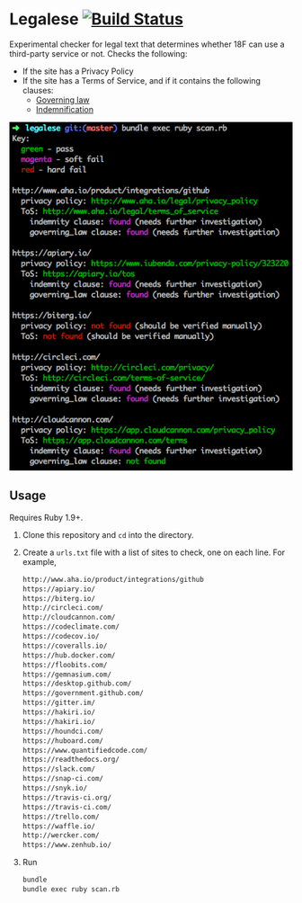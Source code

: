 # Legalese [![Build Status](https://travis-ci.org/18F/legalese.svg?branch=master)](https://travis-ci.org/18F/legalese)

Experimental checker for legal text that determines whether 18F can use a third-party service or not. Checks the following:

* If the site has a Privacy Policy
* If the site has a Terms of Service, and if it contains the following clauses:
    * [Governing law](http://www.contractstandards.com/clauses/governing-law)
    * [Indemnification](http://www.startuplawtalk.com/what-is-indemnification/)

![screenshot](screenshot.png)

## Usage

Requires Ruby 1.9+.

1. Clone this repository and `cd` into the directory.
1. Create a `urls.txt` file with a list of sites to check, one on each line. For example, 

    ```bash
	http://www.aha.io/product/integrations/github
	https://apiary.io/
	https://biterg.io/
	http://circleci.com/
	http://cloudcannon.com/
	https://codeclimate.com/
	https://codecov.io/
	https://coveralls.io/
	https://hub.docker.com/
	https://floobits.com/
	https://gemnasium.com/
	https://desktop.github.com/
	https://government.github.com/
	https://gitter.im/
	https://hakiri.io/
	https://hakiri.io/
	https://houndci.com/
	https://huboard.com/
	https://www.quantifiedcode.com/
	https://readthedocs.org/
	https://slack.com/
	https://snap-ci.com/
	https://snyk.io/
	https://travis-ci.org/
	https://travis-ci.com/
	https://trello.com/
	https://waffle.io/
	http://wercker.com/
	https://www.zenhub.io/
    ```
1. Run

    ```bash
    bundle
    bundle exec ruby scan.rb
    ```
